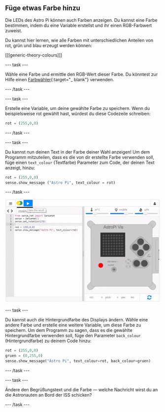 ## Füge etwas Farbe hinzu

Die LEDs des Astro Pi können auch Farben anzeigen. Du kannst eine Farbe bestimmen, indem du eine Variable erstellst und ihr einen RGB-Farbwert zuweist.

Du kannst hier lernen, wie alle Farben mit unterschiedlichen Anteilen von rot, grün und blau erzeugt werden können:

[[[generic-theory-colours]]]

--- task ---

Wähle eine Farbe und ermittle den RGB-Wert dieser Farbe. Du könntest zur Hilfe einen [Farbwähler](https://www.w3schools.com/colors/colors_rgb.asp){:target="_ blank"} verwenden.

--- /task ---

--- task ---

Erstelle eine Variable, um deine gewählte Farbe zu speichern. Wenn du beispielsweise rot gewählt hast, würdest du diese Codezeile schreiben:

```python
rot = (255,0,0)
```

--- /task ---

--- task ---

Du kannst nun deinen Text in der Farbe deiner Wahl anzeigen! Um dem Programm mitzuteilen, dass es die von dir erstellte Farbe verwenden soll, füge einen `text_colour` (Textfarbe) Parameter zum Code, der deinen Text anzeigt, hinzu:

```python
rot = (255,0,0)
sense.show_message ("Astro Pi", text_colour = rot)
```

--- /task ---

![Zeige die Nachricht in Farbe an](images/show-message-color.gif)

--- task ---

Du kannst auch die Hintergrundfarbe des Displays ändern. Wähle eine andere Farbe und erstelle eine weitere Variable, um diese Farbe zu speichern. Um dem Programm zu sagen, dass es die gewählte Hintergrundfarbe verwenden soll, füge den Parameter `back_colour` (Hintergrundfarbe) zu deinem Code hinzu:

```python
rot = (255,0,0)
gruen = (0,255,0)
sense.show_message("Astro Pi", text_colour=rot, back_colour=gruen)
```

--- /task ---

--- task ---

Ändere den Begrüßungstext und die Farbe — welche Nachricht wirst du an die Astronauten an Bord der ISS schicken?

--- /task ---